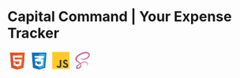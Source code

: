 # Capital Command | Your Expense Tracker
<!-- ![HTML5 Icon](img/html5.svg) ![CSS3 Icon](img/css3.svg) ![JavaScript Icon](img/js.svg) ![SASS Icon](img/scss.svg) -->
<img src="img/html5.svg" alt="HTML5 Icon" width="40" height="40"> <img src="img/css3.svg" alt="CSS3 Icon" width="40" height="40"> <img src="img/js.svg" alt="JavaScript Icon" width="40" height="40"> <img src="img/scss.svg" alt="SASS Icon" width="40" height="40">




